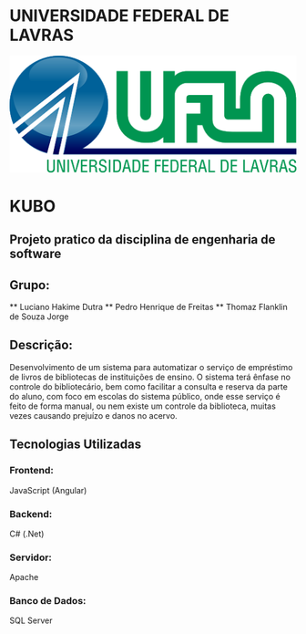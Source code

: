 # UNIVERSIDADE FEDERAL DE LAVRAS
![logoUfla.png](https://github.com/ThomazSIUFLA/Kubo/blob/master/img/logoUfla.png)

# KUBO
## Projeto pratico da disciplina de engenharia de software

## Grupo:

** Luciano Hakime Dutra
** Pedro Henrique de Freitas
** Thomaz Flanklin de Souza Jorge

## Descrição:

Desenvolvimento de um sistema para automatizar o serviço de empréstimo de livros
de bibliotecas de instituições de ensino. O sistema terá ênfase no controle do bibliotecário,
bem como facilitar a consulta e reserva da parte do aluno, com foco em escolas do sistema
público, onde esse serviço é feito de forma manual, ou nem existe um controle da biblioteca,
muitas vezes causando prejuízo e danos no acervo.

## Tecnologias Utilizadas
### Frontend:
JavaScript (Angular)

### Backend:
C# (.Net)

### Servidor:
Apache

### Banco de Dados:
SQL Server


